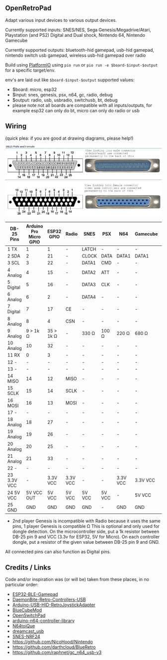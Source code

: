 OpenRetroPad
------------

Adapt various input devices to various output devices.

Currently supported inputs: SNES/NES, Sega Genesis/Megadrive/Atari, Playstation (and PS2) Digital and Dual shock, Nintendo 64, Nintendo Gamecube

Currently supported outputs: bluetooth-hid gamepad, usb-hid gamepad, nintendo switch usb gamepad, wireless usb-hid gamepad over radio

Build using [PlatformIO](https://platformio.org/) using `pio run` or `pio run -e $board-$input-$output` for a specific target/env.

env's are laid out like `$board-$input-$output`
supported values:
  * $board: micro, esp32
  * $input: snes, genesis, psx, n64, gc, radio, debug
  * $output: radio, usb, usbradio, switchusb, bt, debug
  * please note not all boards are compatible with all inputs/outputs, for example esp32 can only do bt, micro can only do radio or usb

Wiring
------

(quick plea: if you are good at drawing diagrams, please help!)

![DB-25 Pinout](images/db25pins.jpg)

| DB-25 Pins    | Arduino Pro Micro GPIO | ESP32 GPIO | Radio    | SNES   | PSX    | N64      | Gamecube | Genesis     |
|---------------|------------------------|------------|----------|--------|--------|----------|----------|-------------|
|  1  TX        |  1                     |  1         | -        | LATCH  | -      | -        | -        | P1-1        |
|  2  SDA       |  2                     | 21         | -        | CLOCK  | DATA   | DATA1    | DATA1    | P1-3        |
|  3  SCL       |  3                     | 22         | -        | DATA1  | CMD    | -        | -        | P1-4        |
|  4  Analog    |  4                     | 15         | -        | DATA2  | ATT    | -        | -        | P1-6        |
|  5  Digital   |  5                     | 16         | -        | DATA3  | CLK    | -        | -        | P1-7        |
|  6  Analog    |  6                     |  2         | -        | DATA4  | -      | -        | -        | P1-9        |
|  7  Digital   |  7                     | 17         | CE       | -      | -      | -        | -        | P2-7*       |
|  8  Analog    |  8                     |  4         | CSN      | -      | -      | -        | -        | -           |
|  9  Analog    |  9 > 1k Ω              | 35 > 1k Ω  | -        | 330 Ω  | 100 Ω  | 220 Ω    | 680 Ω    | 470 Ω       |
| 10  Analog    | 10                     | 32         | -        | -      | -      | -        | -        | -           |
| 11  RX        |  0                     |  3         | -        | -      | -      | -        | -        | P1-2        |
| 12  -         | -                      | -          | -        | -      | -      | -        | -        | -           |
| 13  -         | -                      | -          | -        | -      | -      | -        | -        | -           |
| 14  MISO      | 14                     | 12         | MISO     | -      | -      | -        | -        | P2-6*       |
| 15  SCLK      | 15                     | 14         | SCLK     | -      | -      | -        | -        | P2-9*       |
| 16  MOSI      | 16                     | 13         | MOSI     | -      | -      | -        | -        | -           |
| 17  -         | -                      | -          | -        | -      | -      | -        | -        | -           |
| 18  Analog    | 18                     | 27         | -        | -      | -      | -        | -        | P2-1        |
| 19  Analog    | 19                     | 26         | -        | -      | -      | -        | -        | P2-2        |
| 20  Analog    | 20                     | 25         | -        | -      | -      | -        | -        | P2-3        |
| 21  Analog    | 21                     | 33         | -        | -      | -      | -        | -        | P2-4        |
| 22  -         | -                      | -          | -        | -      | -      | -        | -        | -           |
| 23  3.3V VCC  | -                      | 3.3V VCC   | 3.3V VCC | -      | -      | 3.3V VCC | 3.3V VCC | -           |
| 24  5V VCC    | 5V VCC OUT             | 5V VCC     | 5V VCC   | 5V VCC | 5V VCC | -        | 5V VCC   | PX-5 5V VCC |
| 25  GND       | GND                    | GND        | GND      | GND    | -      | GND      | GND      | PX-8 GND    |

* 2nd player Genesis is incompatible with Radio because it uses the same pins, 1 player Genesis is compatible
Ω This is optional and only used for dongle detection. On the microcontroller side, put a 1k resistor between DB-25 pin 9 and VCC (3.3v for ESP32, 5V for Micro). On each controller dongle, put a resistor of the given value between DB-25 pin 9 and GND.

All connected pins can also function as Digital pins.

Credits / Links
---------------

Code and/or inspiration was (or will be) taken from these places, in no particular order:

  * [ESP32-BLE-Gamepad](https://github.com/lemmingDev/ESP32-BLE-Gamepad)
  * [DaemonBite-Retro-Controllers-USB](https://github.com/MickGyver/DaemonBite-Retro-Controllers-USB)
  * [Arduino-USB-HID-RetroJoystickAdapter](https://github.com/mcgurk/Arduino-USB-HID-RetroJoystickAdapter)
  * [BlueCubeMod](https://github.com/NathanReeves/BlueCubeMod)
  * [OpenSwitchPad](https://github.com/agustincampeny/OpenSwitchPad)
  * [arduino-n64-controller-library](https://github.com/pothos/arduino-n64-controller-library)
  * [N64toiQue](https://github.com/mnzlmstr/N64toiQue)
  * [dreamcast_usb](https://github.com/raphnet/dreamcast_usb)
  * [SNES-NRF24](https://github.com/baldengineer/SNES-NRF24)
  * https://github.com/NicoHood/Nintendo
  * https://github.com/darthcloud/BlueRetro
  * https://github.com/raphnet/gc_n64_usb-v3
